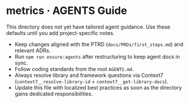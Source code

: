 # metrics · AGENTS Guide

This directory does not yet have tailored agent guidance. Use these defaults until you add project-specific notes.

- Keep changes aligned with the PTRD (`docs/PRDs/first_steps.md`) and relevant ADRs.
- Run `npm run ensure:agents` after restructuring to keep agent docs in sync.
- Follow coding standards from the root `AGENTS.md`.
- Always resolve library and framework questions via Context7 (`context7__resolve-library-id` + `context7__get-library-docs`).
- Update this file with localized best practices as soon as the directory gains dedicated responsibilities.

